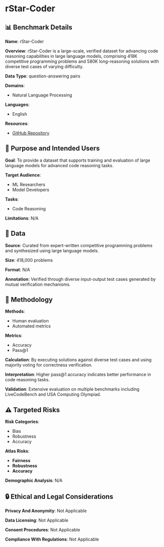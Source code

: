 # rStar-Coder

## 📊 Benchmark Details

**Name**: rStar-Coder

**Overview**: rStar-Coder is a large-scale, verified dataset for advancing code reasoning capabilities in large language models, comprising 418K competitive programming problems and 580K long-reasoning solutions with diverse test cases of varying difficulty.

**Data Type**: question-answering pairs

**Domains**:
- Natural Language Processing

**Languages**:
- English

**Resources**:
- [GitHub Repository](https://github.com/microsoft/rStar)

## 🎯 Purpose and Intended Users

**Goal**: To provide a dataset that supports training and evaluation of large language models for advanced code reasoning tasks.

**Target Audience**:
- ML Researchers
- Model Developers

**Tasks**:
- Code Reasoning

**Limitations**: N/A

## 💾 Data

**Source**: Curated from expert-written competitive programming problems and synthesized using large language models.

**Size**: 418,000 problems

**Format**: N/A

**Annotation**: Verified through diverse input-output test cases generated by mutual verification mechanisms.

## 🔬 Methodology

**Methods**:
- Human evaluation
- Automated metrics

**Metrics**:
- Accuracy
- Pass@1

**Calculation**: By executing solutions against diverse test cases and using majority voting for correctness verification.

**Interpretation**: Higher pass@1 accuracy indicates better performance in code reasoning tasks.

**Validation**: Extensive evaluation on multiple benchmarks including LiveCodeBench and USA Computing Olympiad.

## ⚠️ Targeted Risks

**Risk Categories**:
- Bias
- Robustness
- Accuracy

**Atlas Risks**:
- **Fairness**
- **Robustness**
- **Accuracy**

**Demographic Analysis**: N/A

## 🔒 Ethical and Legal Considerations

**Privacy And Anonymity**: Not Applicable

**Data Licensing**: Not Applicable

**Consent Procedures**: Not Applicable

**Compliance With Regulations**: Not Applicable
